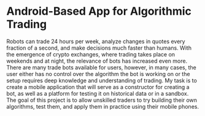 # Android-Based App for Algorithmic Trading
Robots can trade 24 hours per week, analyze changes
in quotes every fraction of a second, and make decisions much faster
than humans. With the emergence of crypto exchanges, where
trading takes place on weekends and at night, the relevance of bots
has increased even more. 
There are many trade bots available for
users, however, in many cases, the user either has no control over
the algorithm the bot is working on or the setup requires deep
knowledge and understanding of trading. My task is to create a
mobile application that will serve as a constructor for creating a bot,
as well as a platform for testing it on historical data or in a sandbox.
The goal of this project is to allow unskilled traders to try building
their own algorithms, test them, and apply them in practice using
their mobile phones.
